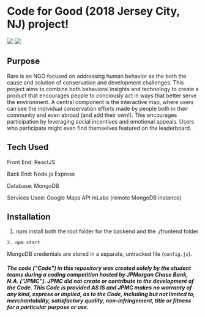 # Code for Good (2018 Jersey City, NJ) project!
![](https://i.imgur.com/t60R5Sg.jpg)
![](https://i.imgur.com/aGxqH6R.png)

## Purpose
Rare is an NGO focused on addressing human behavior as the both the cause and solution of conservation and development challenges. This project aims to combine both behavioral insights and technology to create a product that encourages people to conciously act in ways that better serve the environment. A central component is the interactive map, where users can see the individual conservation efforts made by people both in their community and even abroad (and add their own!). This encourages participation by leveraging social incentives and emotional appeals. Users who participate might even find themselves featured on the leaderboard.

## Tech Used
Front End:
ReactJS

Back End:
Node.js
Express

Database:
MongoDB

Services Used:
Google Maps API
mLabs (remote MongoDB instance)

##  Installation
1. npm install both the root folder for the backend and the ./frontend folder
```
2. npm start
```

MongoDB credentials are stored in a separate, untracked file (`config.js`).

##### The code ("Code") in this repository was created solely by the student teams during a coding competition hosted by JPMorgan Chase Bank, N.A. ("JPMC").						JPMC did not create or contribute to the development of the Code.  This Code is provided AS IS and JPMC makes no warranty of any kind, express or implied, as to the Code,						including but not limited to, merchantability, satisfactory quality, non-infringement, title or fitness for a particular purpose or use.